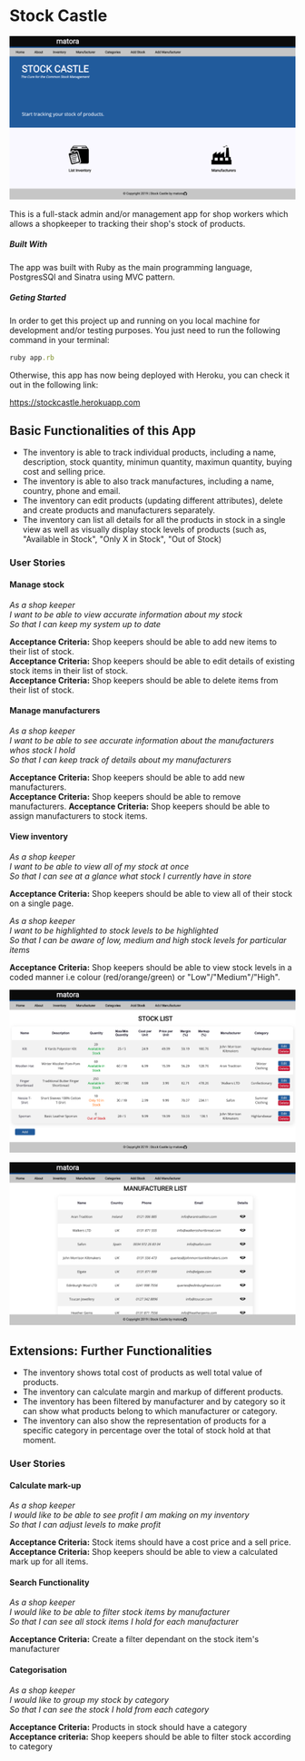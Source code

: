 # Stock Castle

![Stock Castle - Home Page](images/stock_castle_home.png)

This is a full-stack admin and/or management app for shop workers which allows a shopkeeper to tracking their shop's stock of products.

##### Built With

The app was built with Ruby as the main programming language, PostgresSQl and Sinatra using MVC pattern. 

##### Geting Started

In order to get this project up and running on you local machine for development and/or testing purposes. You just need to run the following command in your terminal:

```rb
ruby app.rb
```

Otherwise, this app has now being deployed with Heroku, you can check it out in the following link:

<https://stockcastle.herokuapp.com>

## Basic Functionalities of this App
* The inventory is able to track individual products, including a name, description, stock quantity, minimun quantity, maximun quantity, buying cost and selling price.
* The inventory is able to also track manufactures, including a name, country, phone and email.
* The inventory can edit products (updating different attributes), delete and create products and manufacturers separately.
* The inventory can list all details for all the products in stock in a single view as well as visually display stock levels of products (such as, "Available in Stock", "Only X in Stock", "Out of Stock)


### User Stories

#### Manage stock

_As a shop keeper_<br />
_I want to be able to view accurate information about my stock_<br />
_So that I can keep my system up to date_<br />

**Acceptance Criteria:** Shop keepers should be able to add new items to their list of stock. <br />
**Acceptance Criteria:** Shop keepers should be able to edit details of existing stock items in their list of stock. <br />
**Acceptance Criteria:** Shop keepers should be able to delete items from their list of stock.

#### Manage manufacturers

_As a shop keeper_<br />
_I want to be able to see accurate information about the manufacturers whos stock I hold_<br />
_So that I can keep track of details about my manufacturers_<br />

**Acceptance Criteria:** Shop keepers should be able to add new manufacturers. <br />
**Acceptance Criteria:** Shop keepers should be able to remove manufacturers.
**Acceptance Criteria:** Shop keepers should be able to assign manufacturers to stock items.


#### View inventory

_As a shop keeper_<br />
_I want to be able to view all of my stock at once_<br />
_So that I can see at a glance what stock I currently have in store_<br />

**Acceptance Criteria:** Shop keepers should be able to view all of their stock on a single page.

_As a shop keeper_<br />
_I want to be highlighted to stock levels to be highlighted_<br />
_So that I can be aware of low, medium and high stock levels for particular items_<br />

**Acceptance Criteria:** Shop keepers should be able to view stock levels in a coded manner i.e colour (red/orange/green) or "Low"/"Medium"/"High".

![Stock Caslte - Inventory Page](images/stock_castle_stock_list.png)

![Stock Castle - Manufacturer Page](images/stock_castle_manufacturer_list.png)



## Extensions: Further Functionalities

* The inventory shows total cost of products as well total value of products.
* The inventory can calculate margin and markup of different products.
* The inventory has been filtered by manufacturer and by category so it can show what products belong to which manufacturer or category.
* The inventory can also show the representation of products for a specific category in percentage over the total of stock hold at that moment.

### User Stories

#### Calculate mark-up

_As a shop keeper_<br />
_I would like to be able to see profit I am making on my inventory_<br />
_So that I can adjust levels to make profit_<br />

**Acceptance Criteria:** Stock items should have a cost price and a sell price. <br />
**Acceptance Criteria:** Shop keepers should be able to view a calculated mark up for all items.<br />

#### Search Functionality

_As a shop keeper_<br />
_I would like to be able to filter stock items by manufacturer_<br />
_So that I can see all stock items I hold for each manufacturer_<br />

**Acceptance Criteria:** Create a filter dependant on the stock item's manufacturer

#### Categorisation

_As a shop keeper_<br/>
_I would like to group my stock by category_</br>
_So that I can see the stock I hold from each category_</br>

**Acceptance Criteria:** Products in stock should have a category<br/>
**Acceptance criteria:** Shop keepers should be able to filter stock according to category<br/>

